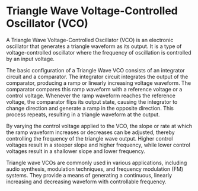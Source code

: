 # Triangle Wave Voltage-Controlled Oscillator (VCO)

A Triangle Wave Voltage-Controlled Oscillator (VCO) is an electronic oscillator that generates a triangle waveform as its output. It is a type of voltage-controlled oscillator where the frequency of oscillation is controlled by an input voltage.

The basic configuration of a Triangle Wave VCO consists of an integrator circuit and a comparator. The integrator circuit integrates the output of the comparator, producing a ramp or linearly increasing voltage waveform. The comparator compares this ramp waveform with a reference voltage or a control voltage. Whenever the ramp waveform reaches the reference voltage, the comparator flips its output state, causing the integrator to change direction and generate a ramp in the opposite direction. This process repeats, resulting in a triangle waveform at the output.

By varying the control voltage applied to the VCO, the slope or rate at which the ramp waveform increases or decreases can be adjusted, thereby controlling the frequency of the triangle wave output. Higher control voltages result in a steeper slope and higher frequency, while lower control voltages result in a shallower slope and lower frequency.

Triangle wave VCOs are commonly used in various applications, including audio synthesis, modulation techniques, and frequency modulation (FM) systems. They provide a means of generating a continuous, linearly increasing and decreasing waveform with controllable frequency.

